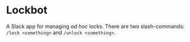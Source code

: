 Lockbot
=======

A Slack app for managing *ad hoc* locks. There are two slash-commands: `/lock <something>` and `/unlock <something>`.
